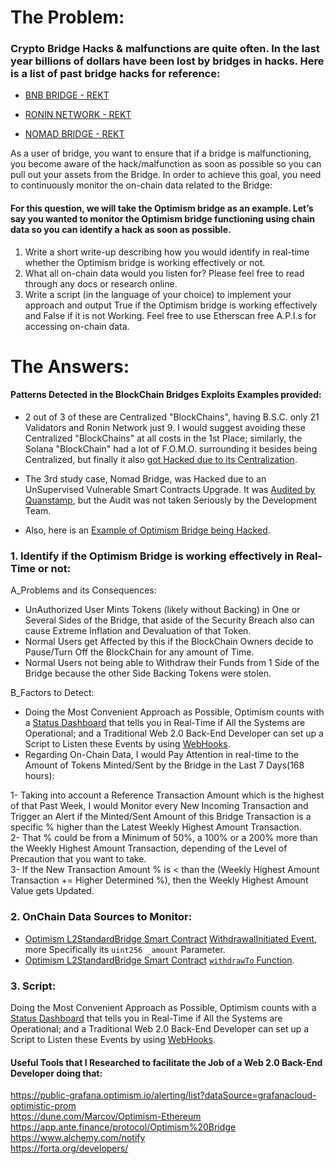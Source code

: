 # The Problem:

### Crypto Bridge Hacks & malfunctions are quite often. In the last year billions of dollars have been lost by bridges in hacks. Here is a list of past bridge hacks for reference:


- [BNB BRIDGE - REKT](https://rekt.news/bnb-bridge-rekt/)

- [RONIN NETWORK - REKT](https://rekt.news/ronin-rekt/)

- [NOMAD BRIDGE - REKT](https://rekt.news/nomad-rekt/)


As a user of bridge, you want to ensure that if a bridge is malfunctioning, you become aware of the hack/malfunction as soon as possible so you can pull out your assets from the Bridge. In order to achieve this goal, you need to continuously monitor the on-chain data related to the Bridge:

#### For this question, we will take the Optimism bridge as an example. Let’s say you wanted to monitor the Optimism bridge functioning using chain data so you can identify a hack as soon as possible.

1. Write a short write-up describing how you would identify in real-time whether the Optimism bridge is working effectively or not.
2. What all on-chain data would you listen for? Please feel free to read through any docs or research online.
3. Write a script (in the language of your choice) to implement your approach and output True if the Optimism bridge is working effectively and False if it is not Working. Feel free to use Etherscan free A.P.I.s for accessing on-chain data.

# The Answers:

#### Patterns Detected in the BlockChain Bridges Exploits Examples provided:
- 2 out of 3 of these are Centralized "BlockChains", having B.S.C. only 21 Validators and Ronin Network just 9.
I would suggest avoiding these Centralized "BlockChains" at all costs in the 1st Place; similarly, the Solana "BlockChain"
had a lot of F.O.M.O. surrounding it besides being Centralized, but finally it also [got Hacked due to its Centralization](https://cointelegraph.com/news/ongoing-solana-based-wallet-hack-has-already-seen-millions-drained).
- The 3rd study case, Nomad Bridge, was Hacked due to an UnSupervised Vulnerable Smart Contracts Upgrade. It was [Audited by Quanstamp](https://certificate.quantstamp.com/full/nomad), but the Audit was not taken Seriously by the Development Team.


- Also, here is an [Example of Optimism Bridge being Hacked](https://cointelegraph.com/news/optimism-loses-20m-tokens-after-l1-and-l2-confusion-exploited).

### 1. Identify if the Optimism Bridge is working effectively in Real-Time or not:
A_Problems and its Consequences:                                                                                                         
- UnAuthorized User Mints Tokens (likely without Backing) in One or Several Sides of the Bridge, that aside of the
Security Breach also can cause Extreme Inflation and Devaluation of that Token.                                                                
- Normal Users get Affected by this if the BlockChain Owners decide to Pause/Turn Off the BlockChain for any amount of Time.                   
- Normal Users not being able to Withdraw their Funds from 1 Side of the Bridge because the other Side Backing Tokens were stolen.             

B_Factors to Detect:
- Doing the Most Convenient Approach as Possible, Optimism counts with a [Status Dashboard](https://status.optimism.io) that tells you in Real-Time if All the Systems are Operational; and a Traditional Web 2.0 Back-End Developer can set up a Script to Listen these Events by
using [WebHooks](https://instatus.com/help/webhooks).                                                                                          
- Regarding On-Chain Data, I would Pay Attention in real-time to the Amount of Tokens Minted/Sent by the Bridge in the Last 7 Days(168 hours): 


1- Taking into account a Reference Transaction Amount which is the highest of that Past Week, I would Monitor every New Incoming
Transaction and Trigger an Alert if the Minted/Sent Amount of this Bridge Transaction is a specific % higher than the Latest
 Weekly Highest Amount Transaction.                                                                                                            
2- That % could be from a Minimum of 50%, a 100% or a 200% more than the Weekly Highest Amount Transaction, depending of the Level
of Precaution that you want to take.                                                                                                           
3- If the New Transaction Amount % is < than the (Weekly Highest Amount Transaction += Higher Determined %), then the Weekly Highest Amount
Value gets Updated.

### 2. OnChain Data Sources to Monitor:                                                                                                        
- [Optimism L2StandardBridge Smart Contract](https://optimistic.etherscan.io/address/0x4200000000000000000000000000000000000010#events) [WithdrawalInitiated Event](), more Specifically its `uint256 _amount` Parameter.                                                              
- [Optimism L2StandardBridge Smart Contract](https://optimistic.etherscan.io/address/0x4200000000000000000000000000000000000010#code) [`withdrawTo` Function](https://optimistic.etherscan.io/address/0x4200000000000000000000000000000000000010#code#F43#L66).                      



### 3. Script:

Doing the Most Convenient Approach as Possible, Optimism counts with a [Status Dashboard](https://status.optimism.io) that tells you in Real-Time if All the Systems are Operational; and a Traditional Web 2.0 Back-End Developer can set up a Script to Listen these Events by
using [WebHooks](https://instatus.com/help/webhooks).

#### Useful Tools that I Researched to facilitate the Job of a Web 2.0 Back-End Developer doing that:

https://public-grafana.optimism.io/alerting/list?dataSource=grafanacloud-optimistic-prom                                                       
https://dune.com/Marcov/Optimism-Ethereum                                                                                                      
https://app.ante.finance/protocol/Optimism%20Bridge                                                                                            
https://www.alchemy.com/notify                                                                                                                 
https://forta.org/developers/                                                                                                                  
